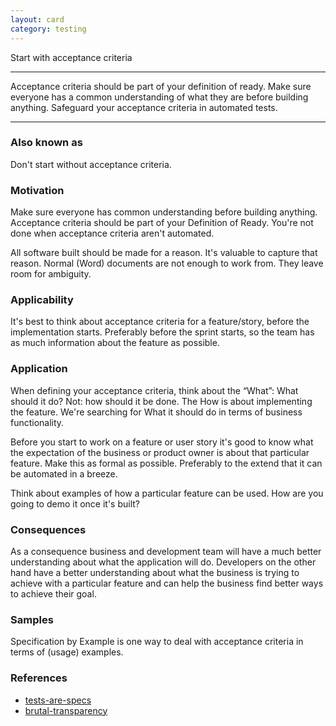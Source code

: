 ```yaml
---
layout: card
category: testing
---
```


Start with acceptance criteria

---

Acceptance criteria should be part of your definition of ready. Make sure
everyone has a common understanding of what they are before building anything.
Safeguard your acceptance criteria in automated tests.

---

### Also known as

Don't start without acceptance criteria.

### Motivation

Make sure everyone has common understanding before building anything.
Acceptance criteria should be part of your Definition of Ready.
You're not done when acceptance criteria aren't automated.

All software built should be made for a reason. It's valuable to capture that reason. Normal (Word) documents are not enough to work from. They leave room for ambiguity.

### Applicability

It's best to think about acceptance criteria for a feature/story, before the implementation starts. Preferably before the sprint starts, so the team has as much information about the feature as possible.

### Application

When defining your acceptance criteria, think about the “What”: What should it do? Not: how should it be done. The How is about implementing the feature. We're searching for What it should do in terms of business functionality.

Before you start to work on a feature or user story it's good to know what the expectation of the business or product owner is about that particular feature. Make this as formal as possible. Preferably to the extend that it can be automated in a breeze.

Think about examples of how a particular feature can be used. How are you going to demo it once it's built?

### Consequences

As a consequence business and development team will have a much better understanding about what the application will do. Developers on the other hand have a better understanding about what the business is trying to achieve with a particular feature and can help the business find better ways to achieve their goal.

### Samples

Specification by Example is one way to deal with acceptance criteria in terms of (usage) examples.

### References

- [tests-are-specs](tests-are-specs)
- [brutal-transparency](brutal-transparency)
